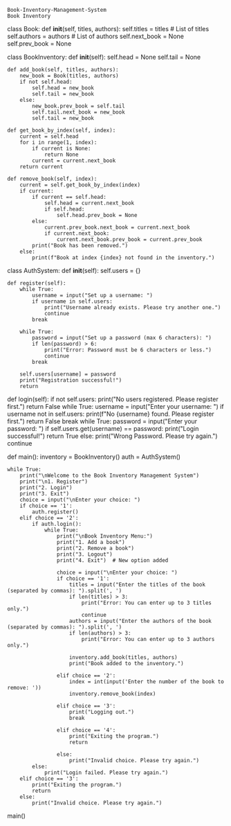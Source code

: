     Book-Inventory-Management-System
    Book Inventory 
 class Book:
      def __init__(self, titles, authors):
        self.titles = titles  # List of titles
        self.authors = authors  # List of authors
        self.next_book = None
        self.prev_book = None

class BookInventory:
    def __init__(self):
        self.head = None
        self.tail = None

    def add_book(self, titles, authors):
        new_book = Book(titles, authors)
        if not self.head:
            self.head = new_book
            self.tail = new_book
        else:
            new_book.prev_book = self.tail
            self.tail.next_book = new_book
            self.tail = new_book
            
    def get_book_by_index(self, index):
        current = self.head
        for i in range(1, index):
            if current is None:
                return None
            current = current.next_book
        return current
        
    def remove_book(self, index):
        current = self.get_book_by_index(index)
        if current:
            if current == self.head:
                self.head = current.next_book
                if self.head:
                    self.head.prev_book = None
            else:
                current.prev_book.next_book = current.next_book
                if current.next_book:
                    current.next_book.prev_book = current.prev_book
            print("Book has been removed.")
        else:
            print(f"Book at index {index} not found in the inventory.")

class AuthSystem:
    def __init__(self):
        self.users = {}
            
    def register(self):
        while True:
            username = input("Set up a username: ")
            if username in self.users:
                print("Username already exists. Please try another one.")
                continue
            break

        while True:
            password = input("Set up a password (max 6 characters): ")
            if len(password) > 6:
                print("Error: Password must be 6 characters or less.")
                continue
            break
            
        self.users[username] = password
        print("Registration successful!")
        return

  def login(self):
        if not self.users:
            print("No users registered. Please register first.")
            return False
        while True:
            username = input("Enter your username: ")
            if username not in self.users:
                print(f"No {username} found. Please register first.")
                return False
            break
        while True:
            password = input("Enter your password: ")
            if self.users.get(username) == password:
                print("Login successful!")
                return True
            else:
                print("Wrong Password. Please try again.")
                continue
                
def main():
    inventory = BookInventory()
    auth = AuthSystem()

    while True:
        print("\nWelcome to the Book Inventory Management System")
        print("\n1. Register")
        print("2. Login")
        print("3. Exit")  
        choice = input("\nEnter your choice: ")
        if choice == '1':
            auth.register()
        elif choice == '2':
            if auth.login():
                while True:
                    print("\nBook Inventory Menu:")
                    print("1. Add a book")
                    print("2. Remove a book")
                    print("3. Logout")
                    print("4. Exit")  # New option added
                    
                    choice = input("\nEnter your choice: ")
                    if choice == '1':
                        titles = input("Enter the titles of the book (separated by commas): ").split(', ')
                        if len(titles) > 3:
                            print("Error: You can enter up to 3 titles only.")
                            continue
                        authors = input("Enter the authors of the book (separated by commas): ").split(', ')
                        if len(authors) > 3:
                            print("Error: You can enter up to 3 authors only.")

                        inventory.add_book(titles, authors)
                        print("Book added to the inventory.")

                    elif choice == '2':
                        index = int(input('Enter the number of the book to remove: '))
                        inventory.remove_book(index)

                    elif choice == '3':
                        print("Logging out.")
                        break
                        
                    elif choice == '4':
                        print("Exiting the program.")
                        return  

                    else:
                        print("Invalid choice. Please try again.")
            else:
                print("Login failed. Please try again.")
        elif choice == '3':
            print("Exiting the program.")
            return  
        else:
            print("Invalid choice. Please try again.")

main()

